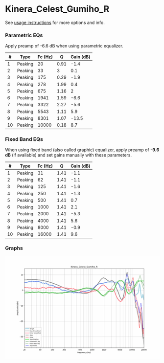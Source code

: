 # Kinera_Celest_Gumiho_R
See [usage instructions](https://github.com/jaakkopasanen/AutoEq#usage) for more options and info.

### Parametric EQs
Apply preamp of -6.6 dB when using parametric equalizer.

|   # | Type    |   Fc (Hz) |    Q |   Gain (dB) |
|-----|---------|-----------|------|-------------|
|   1 | Peaking |        20 | 0.91 |        -1.4 |
|   2 | Peaking |        33 | 3    |         0.1 |
|   3 | Peaking |       175 | 0.29 |        -1.9 |
|   4 | Peaking |       278 | 1.99 |         0.4 |
|   5 | Peaking |       675 | 1.16 |         2   |
|   6 | Peaking |      1941 | 1.59 |        -6.6 |
|   7 | Peaking |      3322 | 2.27 |        -5.6 |
|   8 | Peaking |      5543 | 1.11 |         5.9 |
|   9 | Peaking |      8301 | 1.07 |       -13.5 |
|  10 | Peaking |     10000 | 0.18 |         8.7 |

### Fixed Band EQs
When using fixed band (also called graphic) equalizer, apply preamp of **-9.6 dB** (if available) and set gains manually with these parameters.

|   # | Type    |   Fc (Hz) |    Q |   Gain (dB) |
|-----|---------|-----------|------|-------------|
|   1 | Peaking |        31 | 1.41 |        -1.1 |
|   2 | Peaking |        62 | 1.41 |        -1.1 |
|   3 | Peaking |       125 | 1.41 |        -1.6 |
|   4 | Peaking |       250 | 1.41 |        -1.3 |
|   5 | Peaking |       500 | 1.41 |         0.7 |
|   6 | Peaking |      1000 | 1.41 |         2.1 |
|   7 | Peaking |      2000 | 1.41 |        -5.3 |
|   8 | Peaking |      4000 | 1.41 |         5.6 |
|   9 | Peaking |      8000 | 1.41 |        -0.9 |
|  10 | Peaking |     16000 | 1.41 |         9.6 |

### Graphs
![](./Kinera_Celest_Gumiho_R.png)
